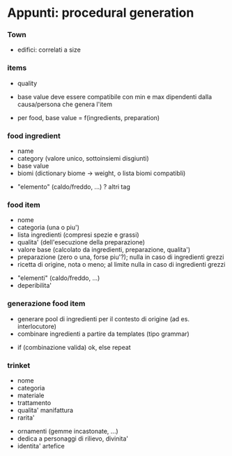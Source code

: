# Appunti: procedural generation

### Town
- edifici: correlati a size

### items
- quality
- base value deve essere compatibile con min e max dipendenti dalla causa/persona che genera l'item

- per food, base value = f(ingredients, preparation)

### food ingredient
- name
- category (valore unico, sottoinsiemi disgiunti)
- base value
- biomi (dictionary biome -> weight, o lista biomi compatibli)
+ "elemento" (caldo/freddo, ...)
? altri tag

### food item
- nome
- categoria (una o piu')
- lista ingredienti (compresi spezie e grassi)
- qualita' (dell'esecuzione della preparazione)
- valore base (calcolato da ingredienti, preparazione, qualita')
- preparazione (zero o una, forse piu'?);  nulla in caso di ingredienti grezzi
- ricetta di origine, nota o meno; al limite nulla in caso di ingredienti grezzi
+ "elementi" (caldo/freddo, ...)
+ deperibilita'

### generazione food item
- generare pool di ingredienti per il contesto di origine (ad es. interlocutore)
- combinare ingredienti a partire da templates (tipo grammar)
+ if (combinazione valida) ok, else repeat


### trinket
- nome
- categoria
- materiale
- trattamento
- qualita' manifattura
- rarita'
+ ornamenti (gemme incastonate, ...)
+ dedica a personaggi di rilievo, divinita'
+ identita' artefice
